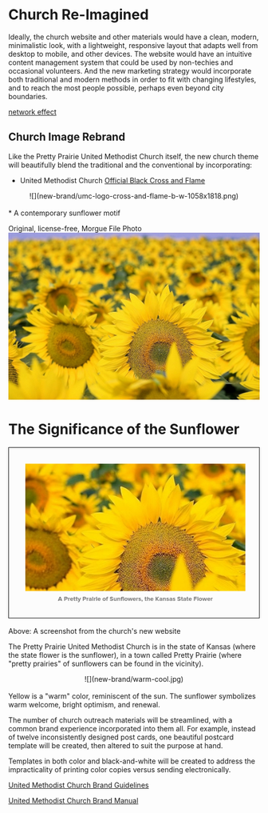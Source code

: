 # Church Re-Imagined

Ideally, the church website and other materials would have a clean, modern, minimalistic look, with a lightweight, responsive layout that adapts well from desktop to mobile, and other devices. The website would have an intuitive content management system that could be used by non-techies and occasional volunteers. And the new marketing strategy would incorporate both traditional and modern methods in order to fit with changing lifestyles, and to reach the most people possible, perhaps even beyond city boundaries. 

[network effect](http://en.wikipedia.org/wiki/Network_effect)

## Church Image Rebrand

Like the Pretty Prairie United Methodist Church itself, the new church theme will beautifully blend the traditional and the conventional by incorporating:
* United Methodist Church [Official Black Cross and Flame](http://www.umc.org/resources/cross-and-flame)
<center>
![](new-brand/umc-logo-cross-and-flame-b-w-1058x1818.png)
</center><br>
* A contemporary sunflower motif

Original, license-free, Morgue File Photo
![](new-brand/sunflowers-morgue-file-original.jpg)

# The Significance of the Sunflower

![](new-brand/website-sunflowers.png)

Above: A screenshot from the church's new website

The Pretty Prairie United Methodist Church is in the state of Kansas (where the state flower is the sunflower), in a town called Pretty Prairie (where "pretty prairies" of sunflowers can be found in the vicinity). 

<center>
![](new-brand/warm-cool.jpg)
</center>
<br>
Yellow is a "warm" color, reminiscent of the sun. The sunflower symbolizes warm welcome, bright optimism, and renewal. 

The number of church outreach materials will be streamlined, with a common brand experience incorporated into them all. For example, instead of twelve inconsistently designed post cards, one beautiful postcard template will be created, then altered to suit the purpose at hand. 

Templates in both color and black-and-white will be created to address the impracticality of printing color copies versus sending electronically.

[United Methodist Church Brand Guidelines](http://www.umcom.org/tools/brand-guidelines)

[United Methodist Church Brand Manual](http://s3.amazonaws.com/Website_Properties_UGC/tools/documents/brand_manual_12-01.pdf)
